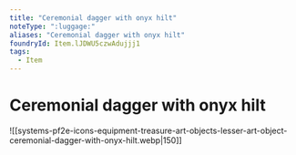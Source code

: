 ```yaml
---
title: "Ceremonial dagger with onyx hilt"
noteType: ":luggage:"
aliases: "Ceremonial dagger with onyx hilt"
foundryId: Item.lJDWU5czwAdujjj1
tags:
  - Item
---
```


# Ceremonial dagger with onyx hilt
![[systems-pf2e-icons-equipment-treasure-art-objects-lesser-art-object-ceremonial-dagger-with-onyx-hilt.webp|150]]
